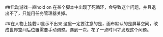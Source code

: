 ##启动游戏一直hold on
在某个脚本中出现了死循环，会导致这个问题，并且退出不了，只能用任务管理器关掉。

##在人物上挂载UI显示不出来
这里一定要注意的是，画布默认的是屏幕空间，改成世界空间后位置需要手动调整。遇到一次，花了一点时间才发现这个问题。
